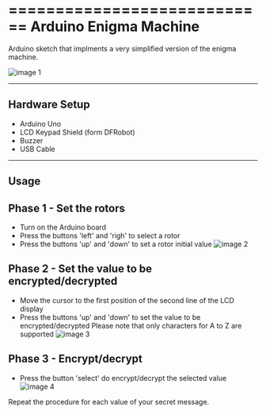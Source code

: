 ============================
Arduino Enigma Machine
============================

Arduino sketch that implments a very simplified version of the enigma machine.

![image 1](images/enigma-machine-1.png) 

----------------------------------
Hardware Setup
----------------------------------
* Arduino Uno 
* LCD Keypad Shield (form DFRobot)
* Buzzer
* USB Cable

----------------------------------
Usage
----------------------------------
## Phase 1 - Set the rotors
* Turn on the Arduino board
* Press the buttons 'left' and 'righ' to select a rotor
* Press the buttons 'up' and 'down' to set a rotor initial value
![image 2](images/enigma-machine-2.png)

## Phase 2 - Set the value to be encrypted/decrypted
* Move the cursor to the first position of the second line of the LCD display
* Press the buttons 'up' and 'down' to set the value to be encrypted/decrypted
  Please note that only characters for A to Z are supported
![image 3](images/enigma-machine-3.png)

## Phase 3 - Encrypt/decrypt
* Press the button 'select' do encrypt/decrypt the selected value
![image 4](images/enigma-machine-4.png)

Repeat the procedure for each value of your secret message.

